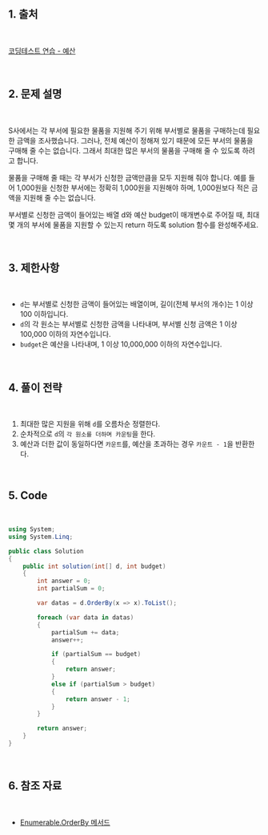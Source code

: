 ## 1. 출처

<br>

[코딩테스트 연습 - 예산](https://school.programmers.co.kr/learn/courses/30/lessons/12982)

<br>

## 2. 문제 설명

<br>

S사에서는 각 부서에 필요한 물품을 지원해 주기 위해 부서별로 물품을 구매하는데 필요한 금액을 조사했습니다. 그러나, 전체 예산이 정해져 있기 때문에 모든 부서의 물품을 구매해 줄 수는 없습니다. 그래서 최대한 많은 부서의 물품을 구매해 줄 수 있도록 하려고 합니다.

물품을 구매해 줄 때는 각 부서가 신청한 금액만큼을 모두 지원해 줘야 합니다. 예를 들어 1,000원을 신청한 부서에는 정확히 1,000원을 지원해야 하며, 1,000원보다 적은 금액을 지원해 줄 수는 없습니다.

부서별로 신청한 금액이 들어있는 배열 d와 예산 budget이 매개변수로 주어질 때, 최대 몇 개의 부서에 물품을 지원할 수 있는지 return 하도록 solution 함수를 완성해주세요.

<br>

## 3. 제한사항

<br>

- `d`는 부서별로 신청한 금액이 들어있는 배열이며, 길이(전체 부서의 개수)는 1 이상 100 이하입니다.
- `d`의 각 원소는 부서별로 신청한 금액을 나타내며, 부서별 신청 금액은 1 이상 100,000 이하의 자연수입니다.
- `budget`은 예산을 나타내며, 1 이상 10,000,000 이하의 자연수입니다.

<br>

## 4. 풀이 전략

<br>
 
1. 최대한 많은 지원을 위해 `d`를 오름차순 정렬한다.
2. 순차적으로 `d`의 `각 원소를 더하며 카운팅`을 한다.
3. 예산과 더한 값이 동일하다면 `카운트`를, 예산을 초과하는 경우 `카운트 - 1`을 반환한다.

<br>

## 5. Code

<br>

```cs
using System;
using System.Linq;

public class Solution
{
    public int solution(int[] d, int budget)
    {
        int answer = 0;
        int partialSum = 0;

        var datas = d.OrderBy(x => x).ToList();

        foreach (var data in datas)
        {
            partialSum += data;
            answer++;

            if (partialSum == budget)
            {
                return answer;
            }
            else if (partialSum > budget)
            {
                return answer - 1;
            }
        }

        return answer;
    }
}
```

<br>

## 6. 참조 자료

<br>

- [Enumerable.OrderBy 메서드](https://learn.microsoft.com/ko-kr/dotnet/api/system.linq.enumerable.orderby?view=net-8.0)